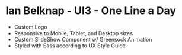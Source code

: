 # Ian Belknap - UI3 - One Line a Day
* Custom Logo
* Responsive to Mobile, Tablet, and Desktop sizes
* Custom SlideShow Component w/ Greensock Animation
* Styled with Sass according to UX Style Guide